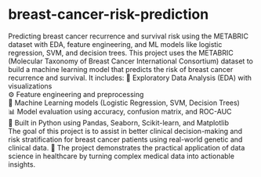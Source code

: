 # breast-cancer-risk-prediction
Predicting breast cancer recurrence and survival risk using the METABRIC dataset with EDA, feature engineering, and ML models like logistic regression, SVM, and decision trees.
This project uses the METABRIC (Molecular Taxonomy of Breast Cancer International Consortium) dataset to build a machine learning model that predicts the risk of breast cancer recurrence and survival. It includes:
🔬 Exploratory Data Analysis (EDA) with visualizations  
⚙️ Feature engineering and preprocessing  
🤖 Machine Learning models (Logistic Regression, SVM, Decision Trees)  
📊 Model evaluation using accuracy, confusion matrix, and ROC-AUC  
📁 Built in Python using Pandas, Seaborn, Scikit-learn, and Matplotlib  
The goal of this project is to assist in better clinical decision-making and risk stratification for breast cancer patients using real-world genetic and clinical data. 
🧪 The project demonstrates the practical application of data science in healthcare by turning complex medical data into actionable insights.
